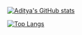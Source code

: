[![Aditya's GitHub stats](https://github-readme-stats.vercel.app/api?username=iAdityaEmpire&show_icons=true)](https://aditya.gtsb.io)

[![Top Langs](https://github-readme-stats.vercel.app/api/top-langs/?username=iAdityaEmpire&langs_count=5&hide=html,css)](https://aditya.gtsb.io)

